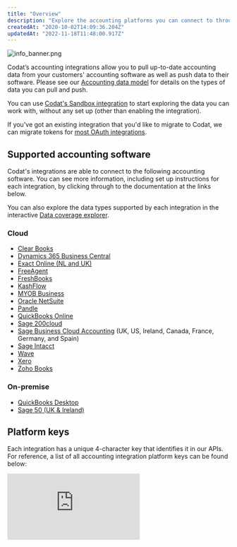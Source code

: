 ```yaml
---
title: "Overview"
description: "Explore the accounting platforms you can connect to through our Accounting API."
createdAt: "2020-10-02T14:09:36.204Z"
updatedAt: "2022-11-18T11:48:00.917Z"
---
```


<Head>
  <meta
    property="og:image"
    content="/img/old/2b27c1b-info_banner.png"
  />
</Head>

![](/img/old/2b27c1b-info_banner.png "info_banner.png")

Codat’s accounting integrations allow you to pull up-to-date accounting data from your customers' accounting software as well as push data to their software. Please see our [Accounting data model](/data-model/accounting/) for details on the types of data you can pull and push.

You can use [Codat's Sandbox integration](/integrations/accounting/sandbox/accounting-sandbox) to start exploring the data you can work with, without any set up (other than enabling the integration).

If you've got an existing integration that you'd like to migrate to Codat, we can migrate tokens for [most OAuth integrations](/introduction/migration).

## Supported accounting software

Codat's integrations are able to connect to the following accounting software. You can see more information, including set up instructions for each integration, by clicking through to the documentation at the links below.

You can also explore the data types supported by each integration in the interactive <a className="external" href="https://knowledge.codat.io/supported-features/accounting" target="_blank">Data coverage explorer</a>.

### Cloud

- [Clear Books](/integrations/accounting/clearbooks/accounting-clearbooks)
- [Dynamics 365 Business Central](/integrations/accounting/dynamics365businesscentral/accounting-dynamics365businesscentral)
- [Exact Online (NL and UK)](/integrations/accounting/exact-online/accounting-exact-online)
- [FreeAgent](/integrations/accounting/freeagent/accounting-freeagent)
- [FreshBooks](/integrations/accounting/freshbooks/accounting-freshbooks)
- [KashFlow](/integrations/accounting/kashflow/accounting-kashflow)
- [MYOB Business](/integrations/accounting/myob/accounting-myob)
- [Oracle NetSuite](/integrations/accounting/netsuite/accounting-netsuite)
- [Pandle](/integrations/accounting/pandle/accounting-pandle)
- [QuickBooks Online](/integrations/accounting/quickbooksonline/accounting-quickbooksonline)
- [Sage 200cloud](/integrations/accounting/sage200/accounting-sage200)
- [Sage Business Cloud Accounting](/integrations/accounting/sagebusinesscloud/accounting-sagebusinesscloud) (UK, US, Ireland, Canada, France, Germany, and Spain)
- [Sage Intacct](/integrations/accounting/sage-intacct/accounting-sage-intacct)
- [Wave](/integrations/accounting/wave/accounting-wave)
- [Xero](/integrations/accounting/xero/accounting-xero)
- [Zoho Books](/integrations/accounting/zoho-books/accounting-zoho-books)

### On-premise

- [QuickBooks Desktop](/integrations/accounting/quickbooksdesktop/accounting-quickbooksdesktop)
- [Sage 50 (UK & Ireland)](/integrations/accounting/sage50/accounting-sage50)

## Platform keys

Each integration has a unique 4-character key that identifies it in our APIs. For reference, a list of all accounting integration platform keys can be found below:

<iframe
  src="https://knowledge.codat.io/integrations/platformkeys?integrationType=Accounting"
  frameborder="0"
  style={{ top: 0, left: 0, width: "100%", height: "1200px" }}
></iframe>
